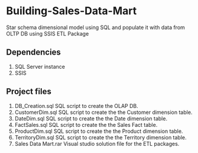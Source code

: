 # Building-Sales-Data-Mart
Star schema dimensional model using SQL and populate it with data from OLTP DB using SSIS ETL Package

## Dependencies

1. SQL Server instance
2. SSIS

## Project files
1. DB_Creation.sql
SQL script to create the OLAP DB.
2. CustomerDim.sql
SQL script to create the the Customer dimension table.  
3. DateDim.sql
SQL script to create the the Date dimension table.  
4. FactSales.sql
SQL script to create the the Sales Fact table.  
5. ProductDim.sql
SQL script to create the the Product dimension table.  
6. TerritoryDim.sql
SQL script to create the the Territory dimension table.  
7. Sales Data Mart.rar
Visual studio solution file for the ETL packages.

